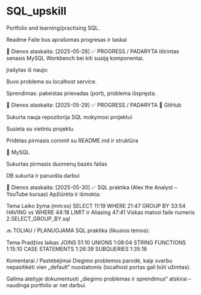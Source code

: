 # SQL_upskill
Portfolio and learning/practising SQL.

Readme Faile bus aprašomas progresas ir taskai


📝 Dienos ataskaita: [2025-05-28]
✅ PROGRESS / PADARYTA
Ištrintas senasis MySQL Workbench bei kiti susiję komponentai.

Įrašytas iš naujo:

Buvo problema su localhost service.

Sprendimas: pakeistas prievadas (port), problema išspręsta.

📝 Dienos ataskaita: [2025-05-29]
✅ PROGRESS / PADARYTA
🔹 GitHub

 Sukurta nauja repozitorija SQL mokymosi projektui

 Susieta su vietiniu projektu

 Pridėtas pirmasis commit su README.md ir struktūra

🔹 MySQL

 Sukurtas pirmasis duomenų bazės failas

 DB sukurta ir paruošta darbui

📝 Dienos ataskaita: [2025-05-30]
✅ SQL praktika (Alex the Analyst – YouTube kursas)
Apžiūrėta ir išmokta:

Tema	Laiko žyma (mm:ss)
SELECT	11:19
WHERE	21:47
GROUP BY	33:54
HAVING vs WHERE	44:18
LIMIT ir Aliasing	47:41
Viskas matosi faile numeris 2.SELECT_GROUP_BY.sql

🔜 TOLIAU / PLANUOJAMA
SQL praktika (likusios temos):

Tema	Pradžios laikas
JOINS	51:10
UNIONS	1:08:04
STRING FUNCTIONS	1:15:10
CASE STATEMENTS	1:26:39
SUBQUERIES	1:35:16

Komentarai / Pastebėjimai
Diegimo problemos parodė, kaip svarbu nepasitikėti vien „default“ nuostatomis (localhost portas gali būti užimtas).

Galima ateityje dokumentuoti „diegimo problemas ir sprendimus“ atskirai – naudinga portfolio ar net darbui.